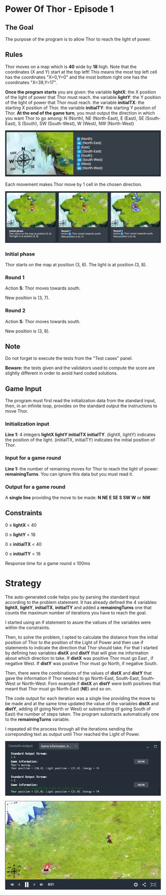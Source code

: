 # Power Of Thor - Episode 1
## The Goal
The purpose of the program is to allow Thor to reach the light of power.
## Rules
Thor moves on a map which is **40** wide by **18** high. Note that the coordinates (X and Y) start at the top left! This means the most top left cell has the coordinates "X=0,Y=0" and the most bottom right one has the coordinates "X=39,Y=17".

**Once the program starts** you are given:
the variable **lightX**: the X position of the light of power that Thor must reach.
the variable **lightY**: the Y position of the light of power that Thor must reach.
the variable **initialTX**: the starting X position of Thor.
the variable **initialTY**: the starting Y position of Thor.
**At the end of the game turn**, you must output the direction in which you want Thor to go among: N (North), NE (North-East), E (East), SE (South-East), S (South), SW (South-West), W (West), NW (North-West)

![](rose_des_vents2.png)

Each movement makes Thor move by 1 cell in the chosen direction.

![](thor_demo.png)

### Initial phase
Thor starts on the map at position (3, 6). The light is at position (3, 8).
### Round 1
Action **S**: Thor moves towards south.

New position is (3, 7).

### Round 2
Action **S**: Thor moves towards south.

New position is (3, 8).

## Note
Do not forget to execute the tests from the "Test cases" panel.

**Beware:** the tests given and the validators used to compute the score are slightly different in order to avoid hard coded solutions.

## Game Input
The program must first read the initialization data from the standard input, then, in an infinite loop, provides on the standard output the instructions to move Thor.

### Initialization input
**Line 1:** 4 integers **lightX lightY initialTX initialTY**. (lightX, lightY) indicates the position of the light. (initialTX, initialTY) indicates the initial position of Thor.

### Input for a game round
**Line 1:** the number of remaining moves for Thor to reach the light of power: **remainingTurns**. You can ignore this data but you must read it.

### Output for a game round
A **single line** providing the move to be made: **N NE E SE S SW W** or **NW**

## Constraints

0 ≤ **lightX** < 40

0 ≤ **lightY** < 18

0 ≤ **initialTX** < 40

0 ≤ **initialTY** < 18

Response time for a game round ≤ 100ms

# Strategy

The auto-generated code helps you by parsing the standard input according to the problem statement. It has already defined the 4 variables: **lightX**, **lightY**, **initialTX**, **initialTY** and added a **remainingTurns** one that counts the maximum number of iterations you have to reach the goal. 

I started using an if statement to asure the valiues of the variables were within the constraints.

Then, to solve the problem, I opted to calculate the distance from the initial position of Thor to the position of the Light of Power and then use if statements to indicate the direction that Thor should take. For that I started by defining two variables **distX** and **distY** that will give me information about which direction to take. If **distX** was positive Thor must go East , if negative West. If **distY** was positive Thor must go North, if negative South.

Then, there were the combinations of the values of **distX** and **distY** that gave the information if Thor needed to go North-East, South-East, South-West or North-West. Foro example if **distX** an **distY** were both positives that meant that Thor must go North-East (**NE**) and so on.  

The code output for each iteration was a single line providing the move to be made and at the same time updated the value of the variables **distX** and **distY**, adding (if going North or West) or substracting (if going South of East) the number of steps taken. The program substracts automatically one to the **remainingTurns** variable. 

I repeated all the process through all the iterations sending the correponding text as output until Thor reached the Light of Power.

![](power_of_thor_e1_co.png)

![](power_of_thor_e1.png)
